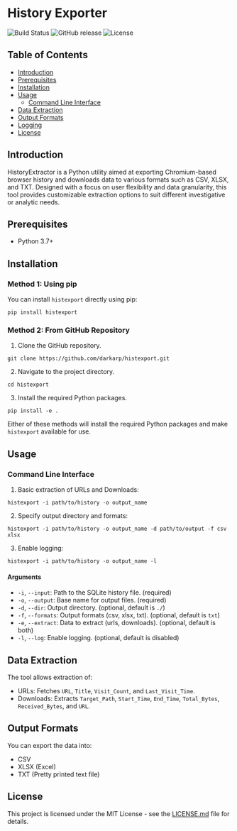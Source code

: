 # History Exporter

![Build Status](https://img.shields.io/badge/build-passing-green)
![GitHub release](https://img.shields.io/github/release/darkarp/histexport.svg)
![License](https://img.shields.io/github/license/darkarp/histexport.svg)

## Table of Contents

- [Introduction](#introduction)
- [Prerequisites](#prerequisites)
- [Installation](#installation)
- [Usage](#usage)
  - [Command Line Interface](#command-line-interface)
- [Data Extraction](#data-extraction)
- [Output Formats](#output-formats)
- [Logging](#logging)
- [License](#license)

## Introduction

HistoryExtractor is a Python utility aimed at exporting Chromium-based browser history and downloads data to various formats such as CSV, XLSX, and TXT. Designed with a focus on user flexibility and data granularity, this tool provides customizable extraction options to suit different investigative or analytic needs.

## Prerequisites

- Python 3.7+

## Installation

### Method 1: Using pip

You can install `histexport` directly using pip:
  ```
  pip install histexport
  ```  

### Method 2: From GitHub Repository

1. Clone the GitHub repository.
  ```
  git clone https://github.com/darkarp/histexport.git
  ```
2. Navigate to the project directory.
  ```
  cd histexport
  ```
3. Install the required Python packages.
  ```
  pip install -e .
  ```  

Either of these methods will install the required Python packages and make `histexport` available for use.

## Usage

### Command Line Interface

1. Basic extraction of URLs and Downloads:
 ```
 histexport -i path/to/history -o output_name
 ```

2. Specify output directory and formats:
 ```
 histexport -i path/to/history -o output_name -d path/to/output -f csv xlsx
 ```

3. Enable logging:
 ```
 histexport -i path/to/history -o output_name -l
 ```

#### Arguments

- `-i`, `--input`: Path to the SQLite history file. (required)
- `-o`, `--output`: Base name for output files. (required)
- `-d`, `--dir`: Output directory. (optional, default is `./`)
- `-f`, `--formats`: Output formats (csv, xlsx, txt). (optional, default is `txt`)
- `-e`, `--extract`: Data to extract (urls, downloads). (optional, default is both)
- `-l`, `--log`: Enable logging. (optional, default is disabled)

## Data Extraction

The tool allows extraction of:

- URLs: Fetches `URL`, `Title`, `Visit_Count`, and `Last_Visit_Time`.
- Downloads: Extracts `Target_Path`, `Start_Time`, `End_Time`, `Total_Bytes`, `Received_Bytes`, and `URL`.

## Output Formats

You can export the data into:

- CSV
- XLSX (Excel)
- TXT (Pretty printed text file)

## License

This project is licensed under the MIT License - see the [LICENSE.md](LICENSE) file for details.

